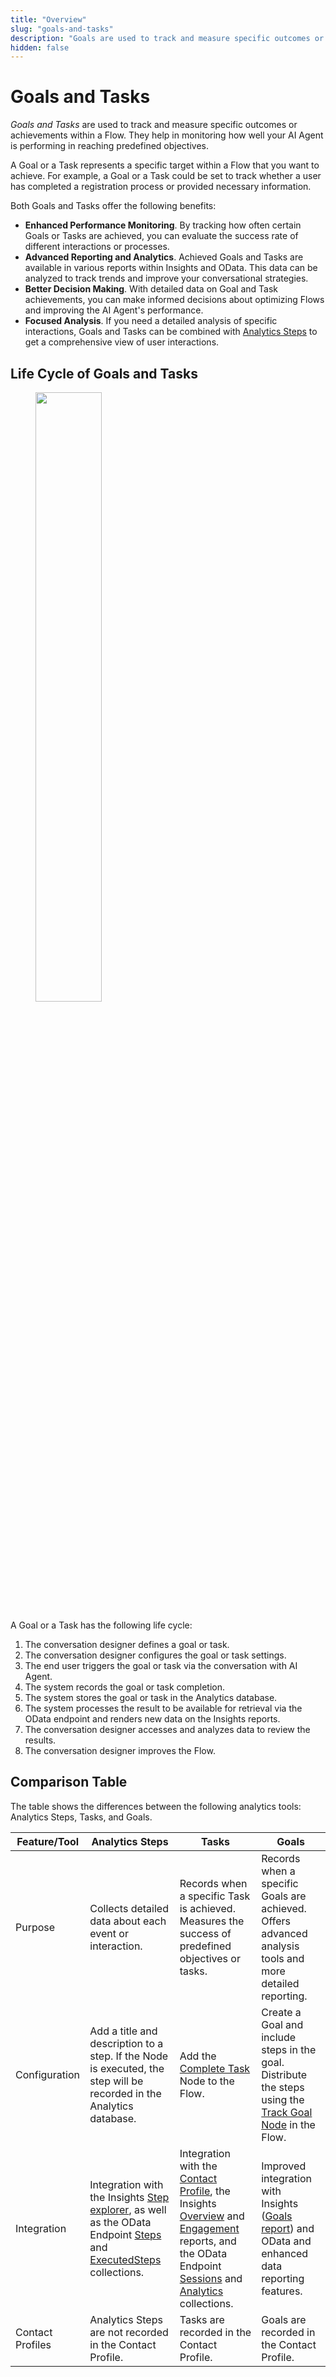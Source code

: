 ```yaml
---
title: "Overview"
slug: "goals-and-tasks"
description: "Goals are used to track and measure specific outcomes or achievements within a Flow. They help in monitoring how well your AI Agent is performing in reaching predefined objectives."
hidden: false
---
```


# Goals and Tasks

_Goals and Tasks_ are used to track and measure specific outcomes or achievements within a Flow. 
They help in monitoring how well your AI Agent is performing in reaching predefined objectives.

A Goal or a Task represents a specific target within a Flow that you want to achieve. For example, a Goal or a Task could be set to track whether a user has completed a registration process or provided necessary information.

Both Goals and Tasks offer the following benefits:

- **Enhanced Performance Monitoring**. By tracking how often certain Goals or Tasks are achieved, you can evaluate the success rate of different interactions or processes.
- **Advanced Reporting and Analytics**. Achieved Goals and Tasks are available in various reports within Insights and OData. This data can be analyzed to track trends and improve your conversational strategies.
- **Better Decision Making**. With detailed data on Goal and Task achievements, you can make informed decisions about optimizing Flows and improving the AI Agent's performance.
- **Focused Analysis**. If you need a detailed analysis of specific interactions, Goals and Tasks can be combined with [Analytics Steps](../collecting-data.md#analytics-steps) to get a comprehensive view of user interactions.

## Life Cycle of Goals and Tasks

<figure>
  <img class="image-center" src="../../../../_assets/ai/analyze/goals/life-cycle.png" width="50%" />
</figure>

A Goal or a Task has the following life cycle:

1. The conversation designer defines a goal or task. 
2. The conversation designer configures the goal or task settings. 
3. The end user triggers the goal or task via the conversation with AI Agent. 
4. The system records the goal or task completion. 
5. The system stores the goal or task in the Analytics database.
6. The system processes the result to be available for retrieval via the OData endpoint and renders new data on the Insights reports.
7. The conversation designer accesses and analyzes data to review the results. 
8. The conversation designer improves the Flow.

## Comparison Table

The table shows the differences between the following analytics tools: Analytics Steps, Tasks, and Goals.

| Feature/Tool     | Analytics Steps                                                                                                                                                                                          | Tasks                                                                                                                                                                                                                                                                                                         | Goals                                                                                                                                                          |
|------------------|----------------------------------------------------------------------------------------------------------------------------------------------------------------------------------------------------------|---------------------------------------------------------------------------------------------------------------------------------------------------------------------------------------------------------------------------------------------------------------------------------------------------------------|----------------------------------------------------------------------------------------------------------------------------------------------------------------|
| Purpose          | Collects detailed data about each event or interaction.                                                                                                                                                  | Records when a specific Task is achieved. Measures the success of predefined objectives or tasks.                                                                                                                                                                                                             | Records when a specific Goals are achieved. Offers advanced analysis tools and more detailed reporting.                                                        |
| Configuration    | Add a title and description to a step. If the Node is executed, the step will be recorded in the Analytics database.                                                                                     | Add the [Complete Task](../../build/node-reference/analytics/complete-task.md) Node to the Flow.                                                                                                                                                                                                              | Create a Goal and include steps in the goal. Distribute the steps using the [Track Goal Node](../../build/node-reference/analytics/track-goal.md) in the Flow. |
| Integration      | Integration with the Insights [Step explorer](../../../insights/explorers/step.md), as well as the OData Endpoint [Steps](../odata.md#steps) and [ExecutedSteps](../odata.md#executedsteps) collections. | Integration with the [Contact Profile](../contact-profiles.md), the Insights [Overview](../../../insights/reports/overview.md) and [Engagement](../../../insights/reports/engagement.md) reports, and the OData Endpoint [Sessions](../odata.md#sessions) and [Analytics](../odata.md#analytics) collections. | Improved integration with Insights ([Goals report](../../../insights/reports/goals.md)) and OData and enhanced data reporting features.                        |
| Contact Profiles | Analytics Steps are not recorded in the Contact Profile.                                                                                                                                                 | Tasks are recorded in the Contact Profile.                                                                                                                                                                                                                                                                    | Goals are recorded in the Contact Profile.                                                                                                                     |